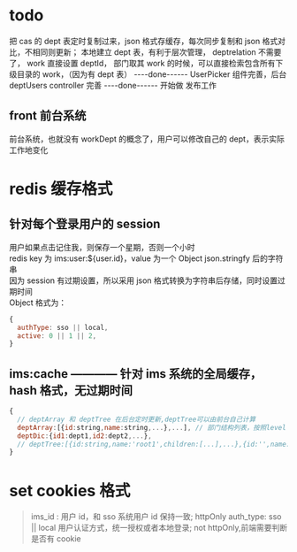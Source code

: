 # todo

把 cas 的 dept 表定时复制过来，json 格式存缓存，每次同步复制和 json 格式对比，不相同则更新；
本地建立 dept 表，有利于层次管理， deptrelation 不需要了， work 直接设置 deptId，
部门取其 work 的时候，可以直接检索包含所有下级目录的 work，（因为有 dept 表）
----done------
UserPicker 组件完善，后台 deptUsers controller 完善
----done------
开始做 发布工作

## front 前台系统

前台系统，也就没有 workDept 的概念了，用户可以修改自己的 dept，表示实际工作地变化

# redis 缓存格式

## 针对每个登录用户的 session

用户如果点击记住我，则保存一个星期，否则一个小时  
redis key 为 ims:user:${user.id}，value 为一个 Object json.stringfy 后的字符串  
因为 session 有过期设置，所以采用 json 格式转换为字符串后存储，同时设置过期时间  
Object 格式为：

```javascript
{
  authType: sso || local,
  active: 0 || 1 || 2,
}
```

## ims:cache ———— 针对 ims 系统的全局缓存，hash 格式，无过期时间

```javascript
{
  // deptArray 和 deptTree 在后台定时更新,deptTree可以由前台自己计算
  deptArray:[{id:string,name:string,...},...], // 部门结构列表，按照level order 排序
  deptDic:{id1:dept1,id2:dept2,...},
  // deptTree:[{id:string,name:'root1',children:[...],...},{id:'',name:'root2',...}]
}
```

# set cookies 格式

> ims_id : 用户 id，和 sso 系统用户 id 保持一致; httpOnly
> auth_type: sso || local 用户认证方式，统一授权或者本地登录; not httpOnly,前端需要判断是否有 cookie

